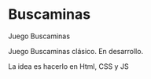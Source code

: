 # Buscaminas
 Juego Buscaminas


Juego Buscaminas clásico. En desarrollo. 


La idea es hacerlo en Html, CSS y JS